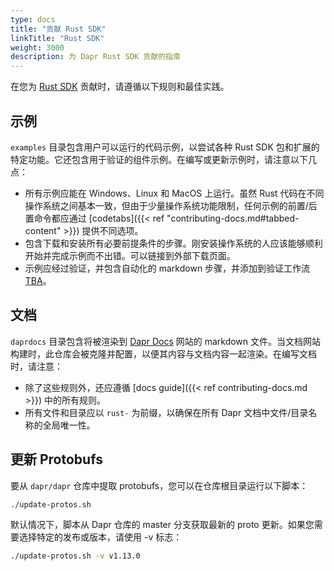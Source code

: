 ```yaml
---
type: docs
title: "贡献 Rust SDK"
linkTitle: "Rust SDK"
weight: 3000
description: 为 Dapr Rust SDK 贡献的指南
---
```


在您为 [Rust SDK](https://github.com/dapr/rust-sdk) 贡献时，请遵循以下规则和最佳实践。

## 示例

`examples` 目录包含用户可以运行的代码示例，以尝试各种 Rust SDK 包和扩展的特定功能。它还包含用于验证的组件示例。在编写或更新示例时，请注意以下几点：

- 所有示例应能在 Windows、Linux 和 MacOS 上运行。虽然 Rust 代码在不同操作系统之间基本一致，但由于少量操作系统功能限制，任何示例的前置/后置命令都应通过 [codetabs]({{< ref "contributing-docs.md#tabbed-content" >}}) 提供不同选项。
- 包含下载和安装所有必要前提条件的步骤。刚安装操作系统的人应该能够顺利开始并完成示例而不出错。可以链接到外部下载页面。
- 示例应经过验证，并包含自动化的 markdown 步骤，并添加到验证工作流 [TBA](#)。

## 文档

`daprdocs` 目录包含将被渲染到 [Dapr Docs](https://docs.dapr.io) 网站的 markdown 文件。当文档网站构建时，此仓库会被克隆并配置，以便其内容与文档内容一起渲染。在编写文档时，请注意：

   - 除了这些规则外，还应遵循 [docs guide]({{< ref contributing-docs.md >}}) 中的所有规则。
   - 所有文件和目录应以 `rust-` 为前缀，以确保在所有 Dapr 文档中文件/目录名称的全局唯一性。

## 更新 Protobufs

要从 `dapr/dapr` 仓库中提取 protobufs，您可以在仓库根目录运行以下脚本：

```bash
./update-protos.sh
```

默认情况下，脚本从 Dapr 仓库的 master 分支获取最新的 proto 更新。如果您需要选择特定的发布或版本，请使用 -v 标志：

```bash
./update-protos.sh -v v1.13.0
